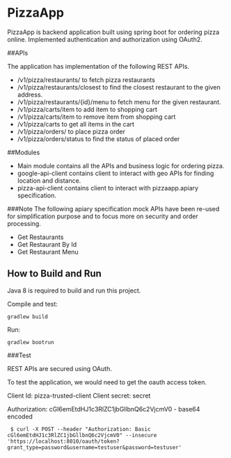# PizzaApp

PizzaApp is backend application built using spring boot for ordering pizza online. Implemented authentication and authorization using OAuth2.

##APIs

The application has implementation of the following REST APIs.
* /v1/pizza/restaurants/ to fetch pizza restaurants
* /v1/pizza/restaurants/closest to find the closest restaurant to the given address.
* /v1/pizza/restaurants/{id}/menu to fetch menu for the given restaurant.
* /v1/pizza/carts/item to add item to shopping cart
* /v1/pizza/carts/item to remove item from shopping cart
* /v1/pizza/carts to get all items in the cart
* /v1/pizza/orders/ to place pizza order
* /v1/pizza/orders/status to find the status of placed order

##Modules
* Main module contains all the APIs and business logic for ordering pizza.
* google-api-client contains client to interact with geo APIs for finding location and distance.
* pizza-api-client contains client to interact with pizzaapp.apiary specification.

###Note
The following apiary specification mock APIs have been re-used for simplification purpose and 
to focus more on security and order processing. 

* Get Restaurants
* Get Restaurant By Id
* Get Restaurant Menu

## How to Build and Run

Java 8 is required to build and run this project.

Compile and test:

	gradlew build
	
Run:

	gradlew bootrun
	
###Test

REST APIs are secured using OAuth.

To test the application, we would need to get the oauth access token.

Client Id: pizza-trusted-client
Client secret: secret

Authorization: cGl6emEtdHJ1c3RlZC1jbGllbnQ6c2VjcmV0 - base64 encoded

     $ curl -X POST --header "Authorization: Basic cGl6emEtdHJ1c3RlZC1jbGllbnQ6c2VjcmV0" --insecure 'https://localhost:8010/oauth/token?grant_type=password&username=testuser&password=testuser'

